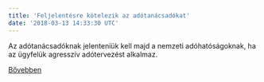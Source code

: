```yaml
---
title: 'Feljelentésre kötelezik az adótanácsadókat'
date: '2018-03-13 14:33:30 UTC'
---
```


Az adótanácsadóknak jelenteniük kell majd a nemzeti adóhatóságoknak, ha az ügyfelük agresszív adótervezést alkalmaz.


[Bővebben](http://ift.tt/2pdsWbt)
